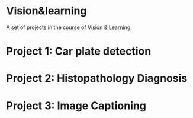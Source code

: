 # Vision&learning
A set of projects in the course of Vision & Learning

# Project 1: Car plate detection
# Project 2: Histopathology Diagnosis
# Project 3: Image Captioning

